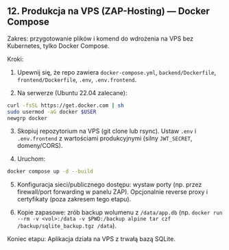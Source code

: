 ## 12. Produkcja na VPS (ZAP-Hosting) — Docker Compose

Zakres: przygotowanie plików i komend do wdrożenia na VPS bez Kubernetes, tylko Docker Compose.

Kroki:
1) Upewnij się, że repo zawiera `docker-compose.yml`, `backend/Dockerfile`, `frontend/Dockerfile`, `.env`, `.env.frontend`.

2) Na serwerze (Ubuntu 22.04 zalecane):
```bash
curl -fsSL https://get.docker.com | sh
sudo usermod -aG docker $USER
newgrp docker
```

3) Skopiuj repozytorium na VPS (git clone lub rsync). Ustaw `.env` i `.env.frontend` z wartościami produkcyjnymi (silny `JWT_SECRET`, domeny/CORS).

4) Uruchom:
```bash
docker compose up -d --build
```

5) Konfiguracja sieci/publicznego dostępu: wystaw porty (np. przez firewall/port forwarding w panelu ZAP). Opcjonalnie reverse proxy i certyfikaty (poza zakresem tego etapu).

6) Kopie zapasowe: zrób backup wolumenu z `/data/app.db` (np. `docker run --rm -v <vol>:/data -v $PWD:/backup alpine tar czf /backup/sqlite_backup.tgz /data`).

Koniec etapu: Aplikacja działa na VPS z trwałą bazą SQLite.


